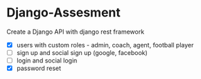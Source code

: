 # Django-Assesment

Create a Django API with django rest framework

- [x]  users with custom roles - admin, coach, agent, football player
- [ ]  sign up and social sign up (google, facebook)
- [ ]  login and social login
- [x]  password reset
